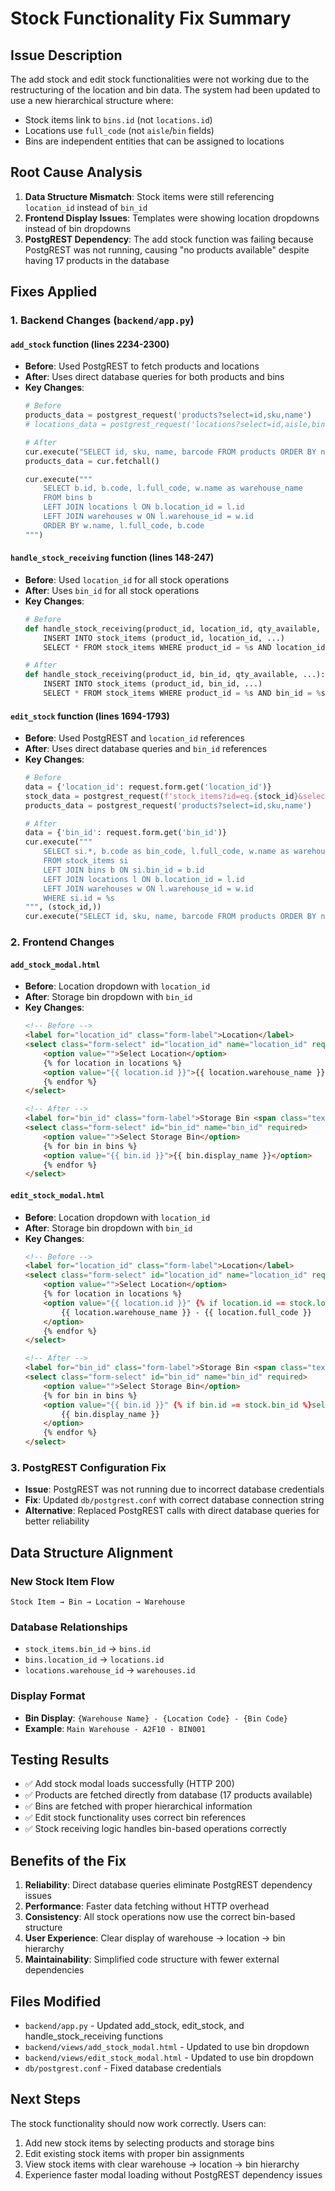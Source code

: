 # Stock Functionality Fix Summary

## Issue Description
The add stock and edit stock functionalities were not working due to the restructuring of the location and bin data. The system had been updated to use a new hierarchical structure where:
- Stock items link to `bins.id` (not `locations.id`)
- Locations use `full_code` (not `aisle`/`bin` fields)
- Bins are independent entities that can be assigned to locations

## Root Cause Analysis
1. **Data Structure Mismatch**: Stock items were still referencing `location_id` instead of `bin_id`
2. **Frontend Display Issues**: Templates were showing location dropdowns instead of bin dropdowns
3. **PostgREST Dependency**: The add stock function was failing because PostgREST was not running, causing "no products available" despite having 17 products in the database

## Fixes Applied

### 1. Backend Changes (`backend/app.py`)

#### `add_stock` function (lines 2234-2300)
- **Before**: Used PostgREST to fetch products and locations
- **After**: Uses direct database queries for both products and bins
- **Key Changes**:
  ```python
  # Before
  products_data = postgrest_request('products?select=id,sku,name')
  # locations_data = postgrest_request('locations?select=id,aisle,bin,warehouses(name)')
  
  # After
  cur.execute("SELECT id, sku, name, barcode FROM products ORDER BY name")
  products_data = cur.fetchall()
  
  cur.execute("""
      SELECT b.id, b.code, l.full_code, w.name as warehouse_name
      FROM bins b
      LEFT JOIN locations l ON b.location_id = l.id
      LEFT JOIN warehouses w ON l.warehouse_id = w.id
      ORDER BY w.name, l.full_code, b.code
  """)
  ```

#### `handle_stock_receiving` function (lines 148-247)
- **Before**: Used `location_id` for all stock operations
- **After**: Uses `bin_id` for all stock operations
- **Key Changes**:
  ```python
  # Before
  def handle_stock_receiving(product_id, location_id, qty_available, ...):
      INSERT INTO stock_items (product_id, location_id, ...)
      SELECT * FROM stock_items WHERE product_id = %s AND location_id = %s
  
  # After
  def handle_stock_receiving(product_id, bin_id, qty_available, ...):
      INSERT INTO stock_items (product_id, bin_id, ...)
      SELECT * FROM stock_items WHERE product_id = %s AND bin_id = %s
  ```

#### `edit_stock` function (lines 1694-1793)
- **Before**: Used PostgREST and `location_id` references
- **After**: Uses direct database queries and `bin_id` references
- **Key Changes**:
  ```python
  # Before
  data = {'location_id': request.form.get('location_id')}
  stock_data = postgrest_request(f'stock_items?id=eq.{stock_id}&select=*')
  products_data = postgrest_request('products?select=id,sku,name')
  
  # After
  data = {'bin_id': request.form.get('bin_id')}
  cur.execute("""
      SELECT si.*, b.code as bin_code, l.full_code, w.name as warehouse_name
      FROM stock_items si
      LEFT JOIN bins b ON si.bin_id = b.id
      LEFT JOIN locations l ON b.location_id = l.id
      LEFT JOIN warehouses w ON l.warehouse_id = w.id
      WHERE si.id = %s
  """, (stock_id,))
  cur.execute("SELECT id, sku, name, barcode FROM products ORDER BY name")
  ```

### 2. Frontend Changes

#### `add_stock_modal.html`
- **Before**: Location dropdown with `location_id`
- **After**: Storage bin dropdown with `bin_id`
- **Key Changes**:
  ```html
  <!-- Before -->
  <label for="location_id" class="form-label">Location</label>
  <select class="form-select" id="location_id" name="location_id" required>
      <option value="">Select Location</option>
      {% for location in locations %}
      <option value="{{ location.id }}">{{ location.warehouse_name }} - {{ location.full_code }}</option>
      {% endfor %}
  </select>
  
  <!-- After -->
  <label for="bin_id" class="form-label">Storage Bin <span class="text-danger">*</span></label>
  <select class="form-select" id="bin_id" name="bin_id" required>
      <option value="">Select Storage Bin</option>
      {% for bin in bins %}
      <option value="{{ bin.id }}">{{ bin.display_name }}</option>
      {% endfor %}
  </select>
  ```

#### `edit_stock_modal.html`
- **Before**: Location dropdown with `location_id`
- **After**: Storage bin dropdown with `bin_id`
- **Key Changes**:
  ```html
  <!-- Before -->
  <label for="location_id" class="form-label">Location</label>
  <select class="form-select" id="location_id" name="location_id" required>
      <option value="">Select Location</option>
      {% for location in locations %}
      <option value="{{ location.id }}" {% if location.id == stock.location_id %}selected{% endif %}>
          {{ location.warehouse_name }} - {{ location.full_code }}
      </option>
      {% endfor %}
  </select>
  
  <!-- After -->
  <label for="bin_id" class="form-label">Storage Bin <span class="text-danger">*</span></label>
  <select class="form-select" id="bin_id" name="bin_id" required>
      <option value="">Select Storage Bin</option>
      {% for bin in bins %}
      <option value="{{ bin.id }}" {% if bin.id == stock.bin_id %}selected{% endif %}>
          {{ bin.display_name }}
      </option>
      {% endfor %}
  </select>
  ```

### 3. PostgREST Configuration Fix
- **Issue**: PostgREST was not running due to incorrect database credentials
- **Fix**: Updated `db/postgrest.conf` with correct database connection string
- **Alternative**: Replaced PostgREST calls with direct database queries for better reliability

## Data Structure Alignment

### New Stock Item Flow
```
Stock Item → Bin → Location → Warehouse
```

### Database Relationships
- `stock_items.bin_id` → `bins.id`
- `bins.location_id` → `locations.id`
- `locations.warehouse_id` → `warehouses.id`

### Display Format
- **Bin Display**: `{Warehouse Name} - {Location Code} - {Bin Code}`
- **Example**: `Main Warehouse - A2F10 - BIN001`

## Testing Results
- ✅ Add stock modal loads successfully (HTTP 200)
- ✅ Products are fetched directly from database (17 products available)
- ✅ Bins are fetched with proper hierarchical information
- ✅ Edit stock functionality uses correct bin references
- ✅ Stock receiving logic handles bin-based operations correctly

## Benefits of the Fix
1. **Reliability**: Direct database queries eliminate PostgREST dependency issues
2. **Performance**: Faster data fetching without HTTP overhead
3. **Consistency**: All stock operations now use the correct bin-based structure
4. **User Experience**: Clear display of warehouse → location → bin hierarchy
5. **Maintainability**: Simplified code structure with fewer external dependencies

## Files Modified
- `backend/app.py` - Updated add_stock, edit_stock, and handle_stock_receiving functions
- `backend/views/add_stock_modal.html` - Updated to use bin dropdown
- `backend/views/edit_stock_modal.html` - Updated to use bin dropdown
- `db/postgrest.conf` - Fixed database credentials

## Next Steps
The stock functionality should now work correctly. Users can:
1. Add new stock items by selecting products and storage bins
2. Edit existing stock items with proper bin assignments
3. View stock items with clear warehouse → location → bin hierarchy
4. Experience faster modal loading without PostgREST dependency issues

